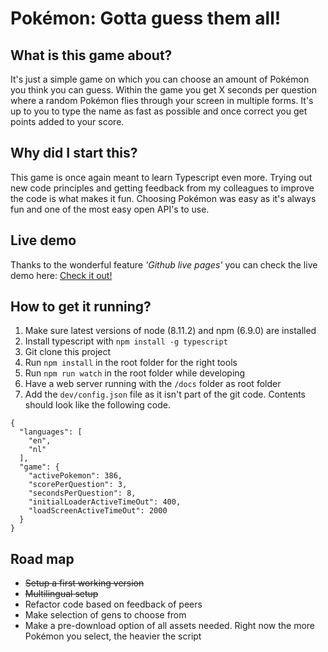 # Pokémon: Gotta guess them all!

## What is this game about?
It's just a simple game on which you can choose an amount of Pokémon you
think you can guess. Within the game you get X seconds per question where a
random Pokémon flies through your screen in multiple forms. It's up to you to
type the name as fast as possible and once correct you get points added to
your score.

## Why did I start this?
This game is once again meant to learn Typescript even more. Trying out new
code principles and getting feedback from my colleagues to improve the code
is what makes it fun. Choosing Pokémon was easy as it's always fun and one
of the most easy open API's to use.

## Live demo
Thanks to the wonderful feature *'Github live pages'* you can check the live
demo here: [Check it out!](https://gotta-guess-them-all.antwan.eu)

## How to get it running?
1. Make sure latest versions of node (8.11.2) and npm (6.9.0) are installed
2. Install typescript with `npm install -g typescript`
3. Git clone this project
4. Run `npm install` in the root folder for the right tools
5. Run `npm run watch` in the root folder while developing
6. Have a web server running with the `/docs` folder as root folder
7. Add the `dev/config.json` file as it isn't part of the git code. Contents
should look like the following code.
```
{
  "languages": [
    "en",
    "nl"
  ],
  "game": {
    "activePokemon": 386,
    "scorePerQuestion": 3,
    "secondsPerQuestion": 8,
    "initialLoaderActiveTimeOut": 400,
    "loadScreenActiveTimeOut": 2000
  }
}
```

## Road map
* ~~Setup a first working version~~
* ~~Multilingual setup~~
* Refactor code based on feedback of peers
* Make selection of gens to choose from
* Make a pre-download option of all assets needed. Right now the more
Pokémon you select, the heavier the script
